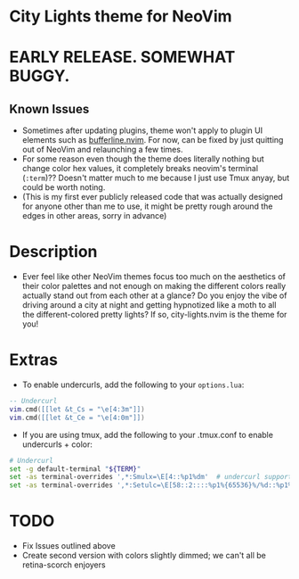 # City Lights theme for NeoVim

# EARLY RELEASE. SOMEWHAT BUGGY.

## Known Issues

- Sometimes after updating plugins, theme won't apply to plugin UI elements such as [bufferline.nvim](https://github.com/akinsho/bufferline.nvim). For now, can be fixed by just quitting out of NeoVim and relaunching a few times.
- For some reason even though the theme does literally nothing but change color hex values, it completely breaks neovim's terminal (`:term`)?? Doesn't matter much to me because I just use Tmux anyay, but could be worth noting.
- (This is my first ever publicly released code that was actually designed for anyone other than me to use, it might be pretty rough around the edges in other areas, sorry in advance)

# Description

- Ever feel like other NeoVim themes focus too much on the aesthetics of their color palettes and not enough on making the different colors really actually stand out from each other at a glance? Do you enjoy the vibe of driving around a city at night and getting hypnotized like a moth to all the different-colored pretty lights? If so, city-lights.nvim is the theme for you!

# Extras

- To enable undercurls, add the following to your `options.lua`:

```lua
-- Undercurl
vim.cmd([[let &t_Cs = "\e[4:3m"]])
vim.cmd([[let &t_Ce = "\e[4:0m"]])

```

- If you are using tmux, add the following to your .tmux.conf to enable undercurls + color:

```sh
# Undercurl
set -g default-terminal "${TERM}"
set -as terminal-overrides ',*:Smulx=\E[4::%p1%dm'  # undercurl support
set -as terminal-overrides ',*:Setulc=\E[58::2::::%p1%{65536}%/%d::%p1%{256}%/%{255}%&%d::%p1%{255}%&%d%;m'  # underscore colours - needs tmux-3.0

```

# TODO

- Fix Issues outlined above
- Create second version with colors slightly dimmed; we can't all be retina-scorch enjoyers
